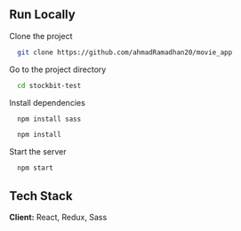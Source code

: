 ## Run Locally

Clone the project

```bash
  git clone https://github.com/ahmadRamadhan20/movie_app
```

Go to the project directory

```bash
  cd stockbit-test
```

Install dependencies

```bash
  npm install sass
```

```bash
  npm install
```

Start the server

```bash
  npm start
```

  
## Tech Stack

**Client:** React, Redux, Sass